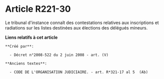 # Article R221-30

Le tribunal d'instance connaît des contestations relatives aux inscriptions et radiations sur les listes destinées aux
élections des délégués mineurs.

**Liens relatifs à cet article**

	**Créé par**:

	  - Décret n°2008-522 du 2 juin 2008 - art. (V)

	**Anciens textes**:

	  - CODE DE L'ORGANISATION JUDICIAIRE. - art. R*321-17 al 5  (Ab)
